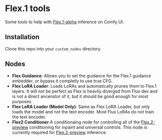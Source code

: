 # Flex.1 tools

Some tools to help with [Flex.1-alpha](https://huggingface.co/ostris/Flex.1-alpha) inference on Comfy UI.

## Installation

Clone this repo into your `custom_nodes` directory.

## Nodes

- **Flex Guidance**: Allows you to set the guidance for the Flex.1 guidance embedder, or bypass it completly to use true CFG.
- **Flex LoRA Loader**: Loads LoRAs and automatically prunes them to Flex.1 layers. It will not be perfect as Flex is heavily diverged from Flux dev and is not a direct ancenstor of it, but it should be good enough for most purposes.
- **Flex LoRA Loader (Model Only)**: Same as Flex LoRA Loader, but only loads the model and not the text encoder. Most Flux LoRAs do not train the text encoder.
- **Flex2 Conditioner** A conditionaing node for controlling all of the [Flex.2-preview](https://huggingface.co/ostris/Flex.2-preview) conditioning for inpaint and universal controls. This node is currently required for [Flex.2-preview](https://huggingface.co/ostris/Flex.2-preview) inference. 